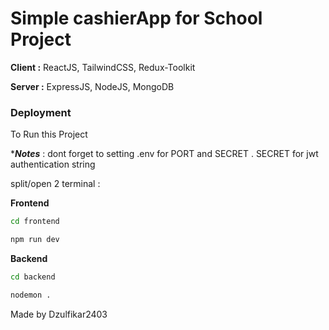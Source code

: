 # Simple cashierApp for School Project
**Client :** ReactJS, TailwindCSS, Redux-Toolkit

**Server :** ExpressJS, NodeJS, MongoDB

### Deployment
To Run this Project

****Notes*** : dont forget to setting .env for PORT and SECRET . SECRET for jwt authentication string

split/open 2 terminal :

**Frontend**
```bash
cd frontend 
```
```bash
npm run dev
```
**Backend**
```bash
cd backend 
```
```bash
nodemon .
```

Made by Dzulfikar2403
